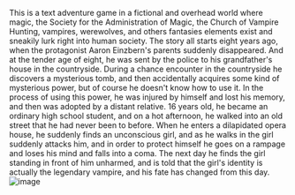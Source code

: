 This is a text adventure game in a fictional and overhead world where magic, the Society for the Administration of Magic, the Church of Vampire Hunting, vampires, werewolves, and others fantasies elements exist and sneakily lurk right into human society. The story all starts eight years ago, when the protagonist Aaron Einzbern's parents suddenly disappeared. And at the tender age of eight, he was sent by the police to his grandfather's house in the countryside. During a chance encounter in the countryside he discovers a mysterious tomb, and then accidentally acquires some kind of mysterious power, but of course he doesn't know how to use it. In the process of using this power, he was injured by himself and lost his memory, and then was adopted by a distant relative. 16 years old, he became an ordinary high school student, and on a hot afternoon, he walked into an old street that he had never been to before. When he enters a dilapidated opera house, he suddenly finds an unconscious girl, and as he walks in the girl suddenly attacks him, and in order to protect himself he goes on a rampage and loses his mind and falls into a coma. The next day he finds the girl standing in front of him unharmed, and is told that the girl's identity is actually the legendary vampire, and his fate has changed from this day.
![image](https://github.com/ahong2006/VideoGames/assets/124577520/0477c637-40d8-44da-9367-be5e5f6b5f98)
